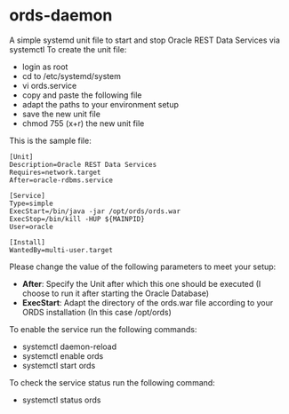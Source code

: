 # ords-daemon
A simple systemd unit file to start and stop Oracle REST Data Services via systemctl
To create the unit file:
- login as root
- cd to /etc/systemd/system
- vi ords.service
- copy and paste the following file
- adapt the paths to your environment setup
- save the new unit file
- chmod 755 (x+r) the new unit file

This is the sample file:
```
[Unit]
Description=Oracle REST Data Services
Requires=network.target
After=oracle-rdbms.service

[Service]
Type=simple
ExecStart=/bin/java -jar /opt/ords/ords.war
ExecStop=/bin/kill -HUP ${MAINPID}
User=oracle

[Install]
WantedBy=multi-user.target
```

Please change the value of the following parameters to meet your setup:
- **After**: Specify the Unit after which this one should be executed (I choose to run it after starting the Oracle Database)
- **ExecStart**: Adapt the directory of the ords.war file according to your ORDS installation (In this case /opt/ords)

To enable the service run the following commands:
- systemctl daemon-reload
- systemctl enable ords
- systemctl start ords

To check the service status run the following command:
 - systemctl status ords
